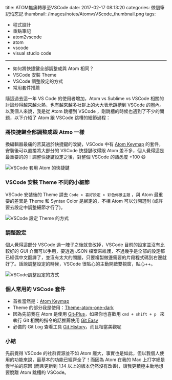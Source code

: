 title: ATOM無痛轉移至VSCode
date: 2017-02-17 08:13:20
categories: 做個筆記怕忘記
thumbnail: /images/notes/AtomvsVScode_thumbnail.png
tags:
- 程式設計
- 重點筆記
- atom2vscode
- atom 
- vscode
- visual studio code
---

* 如何將快捷鍵全部調整成與 Atom 相同？
* VSCode 安裝 Theme
* VSCode 調整設定的方式
* 常用套件推薦

隨這過去這一年 VS Code 的使用者增加，Atom vs Sublime vs VSCode 相關的討論炒得越來越火熱，也有越來越多社群上的大大表示跳槽到 VSCode 的圈內。以我個人來說，我是從 Atom 跳槽到 VSCode ，剛跳槽的時候也遇到了不少的問題，以下介紹了 Atom 跟 VSCode 跳槽的細節過程：

### 將快捷鍵全部調整成跟 Atmo 一樣

<!--more-->

換編輯器最痛的苦莫過於快捷鍵的改變，VSCode 中有 [Atom Keymap](https://marketplace.visualstudio.com/items?itemName=ms-vscode.atom-keybindings) 的套件，安裝後可以直接將大部分的 VSCode 快捷鍵改得跟 Atom 差不多，個人覺得這是最重要的的！調整快捷鍵設定之後，對整個 VSCode 的熟悉度 +100 😄

![VSCode 套用 Atom 的快捷鍵](/images/notes/VSCode_atomKeymap.jpg)

### VSCode 安裝 Theme 不同的小細節

VSCode 安裝後的 Theme 請去 `Code > 喜好設定 > 彩色佈景主題` ，與 Atom 最重要的差異是 Theme 和 Syntax Color 是綁定的，不相 Atom 可以分開選則 (或許要去設定中調整細節才行了)。

![VSCode 設定 Theme 的方式](/images/notes/VSCodeThemeSet.jpg)

### 調整設定

個人覺得這部分 VSCode 過一陣子之後就會改掉，VSCode 目前的設定並沒有比較好的 GUI 介面可以手用，要透過 JSON 檔案來維護，不過幾乎是全部的設定都已經偶中文翻譯了，並沒有太大的問題，只要複製做邊需要的片段程式碼到右邊就好了。話說調整設定的時候，VSCode 很貼心的主動開啟雙視窗，貼心++。

![VSCode調整設定的方式](/images/notes/VSCode調整設定的方式.jpg)

### 個人常用的 VSCode 套件

* 首推當然是：[Atom Keymap](https://marketplace.visualstudio.com/items?itemName=ms-vscode.atom-keybindings)
* Theme 的部分我是使用：[Theme-atom-one-dark](https://marketplace.visualstudio.com/items?itemName=andischerer.theme-atom-one-dark)
* 因為先前我在 Atom 是使用 [Git-Plus](https://atom.io/packages/git-plus)，如果你也喜歡用 `cmd + shift + p ` 來執行 Git 相關的指令的話推薦使用 [Git Easy](https://marketplace.visualstudio.com/items?itemName=bibhasdn.git-easy)
* 必備的 Git Log 查看工具 [Git History](https://marketplace.visualstudio.com/items?itemName=donjayamanne.githistory)，而且相當美觀呢

### 小結

先前覺得 VSCode 的社群資源並不如 Atom 龐大，事實也是如此，但以我個人使用的功能來說，最基本的功能已經齊全了！而因為 Atom 在我的 Mac 上打字總是慢半拍的原因 (而且更新到 1.14 以上的版本仍然沒有改善)，讓我更積極主動地想要脫離 Atom 跳槽的 VSCode。